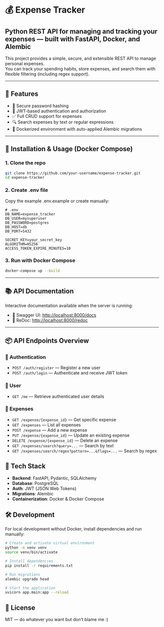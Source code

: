 # 💰 Expense Tracker

## Python REST API for managing and tracking your expenses — built with FastAPI, Docker, and Alembic

This project provides a simple, secure, and extensible REST API to manage personal expenses.  
You can track your spending habits, store expenses, and search them with flexible filtering (including regex support).

---

## 🚀 Features

- 🔐 Secure password hashing  
- 🪪 JWT-based authentication and authorization  
- ✅ Full CRUD support for expenses  
- 🔍 Search expenses by text or regular expressions  
- 🐳 Dockerized environment with auto-applied Alembic migrations  

---

## 🧪 Installation & Usage (Docker Compose)

### 1. Clone the repo

```bash
git clone https://github.com/your-username/expense-tracker.git
cd expense-tracker
```

### 2. Create .env file

Copy the example .env.example or create manually:

```env
# .env
DB_NAME=expense_tracker
DB_USER=mysuperuser
DB_PASSWORD=postgres
DB_HOST=db
DB_PORT=5432

SECRET_KEY=your_secret_key
ALGORITHM=HS256
ACCESS_TOKEN_EXPIRE_MINUTES=10
```
### 3. Run with Docker Compose

```bash
docker-compose up --build
```

----
## 📚 API Documentation

Interactive documentation available when the server is running:

- 🔹 Swagger UI: [http://localhost:8000/docs](http://localhost:8000/docs)  
- 🔹 ReDoc: [http://localhost:8000/redoc](http://localhost:8000/redoc)

---

## 📦 API Endpoints Overview

### 🔐 Authentication

- `POST /auth/register` — Register a new user  
- `POST /auth/login` — Authenticate and receive JWT token  

### 👤 User

- `GET /me` — Retrieve authenticated user details  

### 💸 Expenses

- `GET /expense/{expense_id}` — Get specific expense  
- `GET /expenses` — List all expenses  
- `POST /expense` — Add a new expense  
- `PUT /expense/{expense_id}` — Update an existing expense  
- `DELETE /expense/{expense_id}` — Delete an expense  
- `GET /expenses/search?query=...` — Search by text  
- `GET /expenses/search/regex?pattern=...&flags=...` — Search by regex  

## 🧩 Tech Stack

- **Backend**: FastAPI, Pydantic, SQLAlchemy  
- **Database**: PostgreSQL  
- **Auth**: JWT (JSON Web Tokens)  
- **Migrations**: Alembic  
- **Containerization**: Docker & Docker Compose  

## 🛠️ Development

For local development without Docker, install dependencies and run manually:

```bash
# Create and activate virtual environment
python -m venv venv
source venv/bin/activate

# Install dependencies
pip install -r requirements.txt

# Run migrations
alembic upgrade head

# Start the application
uvicorn app.main:app --reload
```

## 📝 License

MIT — do whatever you want but don’t blame me :)
